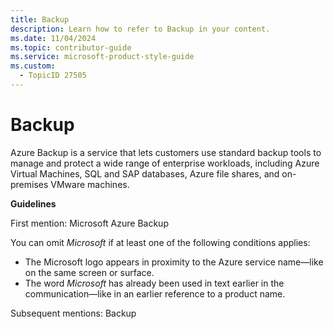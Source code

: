 ```yaml
---
title: Backup
description: Learn how to refer to Backup in your content.
ms.date: 11/04/2024
ms.topic: contributor-guide
ms.service: microsoft-product-style-guide
ms.custom:
  - TopicID 27505
---
```



# Backup

Azure Backup is a service that lets customers use standard backup tools to manage and protect a wide range of enterprise workloads, including Azure Virtual Machines, SQL and SAP databases, Azure file shares, and on-premises VMware machines.

**Guidelines**

First mention: Microsoft Azure Backup

You can omit *Microsoft* if at least one of the following conditions applies:

- The Microsoft logo appears in proximity to the Azure service name—like on the same screen or surface.
- The word *Microsoft* has already been used in text earlier in the communication—like in an earlier reference to a product name.

Subsequent mentions: Backup

